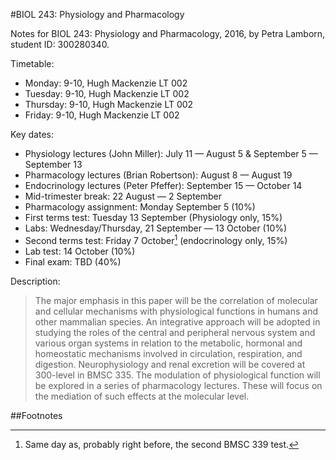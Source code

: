 #BIOL 243: Physiology and Pharmacology

Notes for BIOL 243: Physiology and Pharmacology, 2016, by Petra Lamborn, student ID: 300280340.

Timetable:

* Monday: 9-10, Hugh Mackenzie LT 002
* Tuesday: 9-10, Hugh Mackenzie LT 002
* Thursday: 9-10, Hugh Mackenzie LT 002
* Friday: 9-10, Hugh Mackenzie LT 002

Key dates:

* Physiology lectures (John Miller): July 11 &mdash; August 5 &amp; September 5 &mdash; September 13
* Pharmacology lectures (Brian Robertson): August 8 &mdash; August 19
* Endocrinology lectures (Peter Pfeffer): September 15 &mdash; October 14
* Mid-trimester break: 22 August &mdash; 2 September
* Pharmacology assignment: Monday September 5 (10%)
* First terms test: Tuesday 13 September (Physiology only, 15%)
* Labs: Wednesday/Thursday, 21 September &mdash; 13 October (10%)
* Second terms test: Friday 7 October[^DoubleTest] (endocrinology only, 15%)
* Lab test: 14 October (10%)
* Final exam: TBD (40%)

[^DoubleTest]: Same day as, probably right before, the second BMSC 339 test.

Description:

> The major emphasis in this paper will be the correlation of molecular and cellular mechanisms with physiological functions in humans and other mammalian species. An integrative approach will be adopted in studying the roles of the central and peripheral nervous system and various organ systems in relation to the metabolic, hormonal and homeostatic mechanisms involved in circulation, respiration, and digestion. Neurophysiology and renal excretion will be covered at 300-level in BMSC 335. The modulation of physiological function will be explored in a series of pharmacology lectures. These will focus on the mediation of such effects at the molecular level.

##Footnotes
